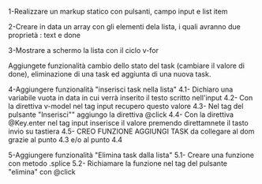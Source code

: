 1-Realizzare un markup statico con pulsanti, campo input e list item

2-Creare in data un array con gli elementi dela lista, i quali avranno due proprietà : text e done

3-Mostrare a schermo la lista con il ciclo v-for

Aggiungete  funzionalità cambio dello stato del task (cambiare il valore di done), eliminazione di una task ed aggiunta di una nuova task.

4-Aggiungere funzionalità "inserisci task nella lista"
4.1- Dichiaro una variabile vuota in data in cui verrà inserito il testo scritto nell'input
4.2- Con la direttiva v-model nel tag input recupero questo valore
4.3- Nel tag del pulsante "Inserisci"" aggiungo la direttiva @click
4.4- Con la direttiva @Key.enter nel tag input inserisce il valore premendo direttamnete il tasto invio su tastiera
4.5- CREO FUNZIONE AGGIUNGI TASK da collegare al dom grazie al punto 4.3 e/o al punto 4.4

5-Aggiungere funzionalità "Elimina task dalla lista"
5.1- Creare una funzione con metodo .splice
5.2- Richiamare la funzione nel tag del pulsante "elimina" con
@click



